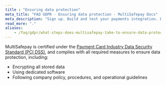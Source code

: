 ```yaml
---
title : "Ensuring data protection"
meta_title: "FAQ GDPR - Ensuring data protection - MultiSafepay Docs"
meta_description: "Sign up. Build and test your payments integration. Explore our products and services. Use our API Reference, SDKs, and wrappers. Get support."
read_more: "."
aliases:
    - /faq/gdpr/what-steps-does-multisafepay-take-to-ensure-data-protection
---
```


MultiSafepay is certified under the [Payment Card Industry Data Security Standard (PCI DSS)](/faq/general/multisafepay-glossary/#payment-card-industry-data-security-standard-pci-dss), and complies with all required measures to ensure data protection, including:

- Encrypting all stored data
- Using dedicated software
- Following company policy, procedures, and operational guidelines
